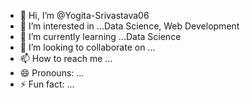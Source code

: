 - 👋 Hi, I’m @Yogita-Srivastava06
- 👀 I’m interested in ...Data Science, Web Development
- 🌱 I’m currently learning ...Data Science
- 💞️ I’m looking to collaborate on ...
- 📫 How to reach me ...
- 😄 Pronouns: ...
- ⚡ Fun fact: ...

<!---
Yogita-Srivastava06/Yogita-Srivastava06 is a ✨ special ✨ repository because its `README.md` (this file) appears on your GitHub profile.
You can click the Preview link to take a look at your changes.
--->

